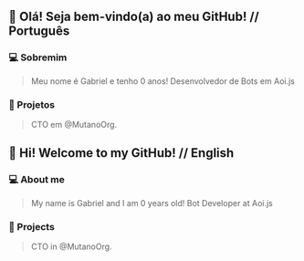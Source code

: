 ## 🙇 Olá! Seja bem-vindo(a) ao meu GitHub! // Português

### 💻 Sobremim
> Meu nome é Gabriel e tenho 0 anos!
> Desenvolvedor de Bots em Aoi.js

### 📑 Projetos
> CTO em @MutanoOrg.




## 🙇 Hi! Welcome to my GitHub! // English

### 💻 About me
> My name is Gabriel and I am 0 years old!
> Bot Developer at Aoi.js

### 📑 Projects
> CTO in @MutanoOrg.
